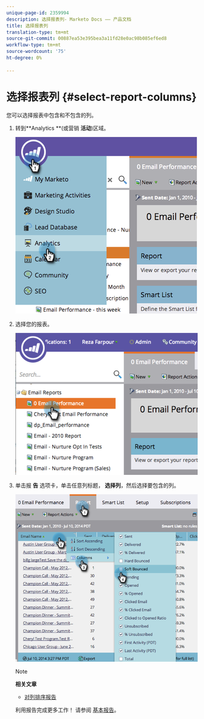```yaml
---
unique-page-id: 2359994
description: 选择报表列- Marketo Docs —— 产品文档
title: 选择报表列
translation-type: tm+mt
source-git-commit: 00887ea53e395bea3a11fd28e0ac98b085ef6ed8
workflow-type: tm+mt
source-wordcount: '75'
ht-degree: 0%

---
```



# 选择报表列 {#select-report-columns}

您可以选择报表中包含和不包含的列。

1. 转到**Analytics **(或营销 **活动**)区域。

   ![](assets/image2014-9-16-10-3a43-3a0.png)

1. 选择您的报表。

   ![](assets/image2014-9-16-10-3a43-3a5.png)

1. 单击报 **告** 选项卡，单击任意列标题， **选择列**，然后选择要包含的列。

   ![](assets/image2014-9-16-10-3a43-3a9.png)

   >[!NOTE]
   >
   >**相关文章**
   >
   >    
   >    
   >    * [对列排序报告](sort-report-on-columns.md)


   利用报告完成更多工作！ 请参阅 [基本报告](http://docs.marketo.com/display/docs/basic+reporting)。

